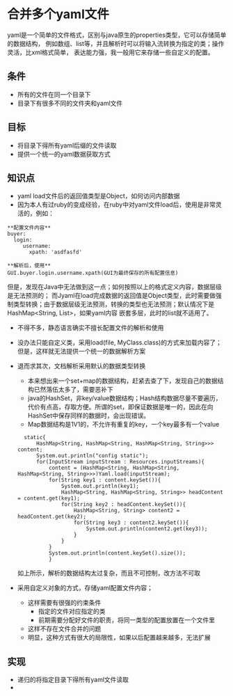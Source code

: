 # 合并多个yaml文件

yaml是一个简单的文件格式，区别与java原生的properties类型，它可以存储简单的数据结构，
例如数组、list等，并且解析时可以将输入流转换为指定的类；操作灵活，比xml格式简单，
表达能力强，我一般用它来存储一些自定义的配置。

## 条件

* 所有的文件在同一个目录下
* 目录下有很多不同的文件夹和yaml文件

## 目标

* 将目录下得所有yaml后缀的文件读取
* 提供一个统一的yaml数据获取方式

## 知识点

* yaml load文件后的返回值类型是Object，如何访问内部数据
* 因为本人有过ruby的变成经验，在ruby中对yaml文件load后，使用是非常灵活的，例如：

```
**配置文件内容**
buyer:
  login:
     username:
       xpath: 'asdfasfd'

**解析后，使用**
GUI.buyer.login.username.xpath(GUI为最终保存的所有配置信息)
```

但是，发现在Java中无法做到这一点；如何按照以上的格式定义内容，数据层级是无法预测的；
而Jyaml在load完成数据的返回值是Object类型，此时需要做强制类型转换；由于数据层级无法预测，转换的类型也无法预测；默认情况下是HashMap<String, List<String>>，如果yaml内容
嵌套多层，此时的list<String>就不适用了。

* 不得不多，静态语言确实不擅长配置文件的解析和使用
* 没办法只能自定义类，采用load(file, MyClass.class)的方式来加载内容了；但是，这样就无法提供一个统一的数据解析方案
* 退而求其次，文档解析采用默认的数据类型转换
  - 本来想出来一个set+map的数据结构，赶紧去查了下，发现自己的数据结构已然落伍太多了，需要恶补下
  - java的HashSet，非key/value数据结构；Hash结构数据尽量不要遍历，代价有点高，存取方便。所谓的set，即保证数据是唯一的，因此在向HashSet中保存同样的数据时，会出现错误。
  - Map数据结构是1V1的，不允许有重复的key，一个key最多有一个value

  ```
    static{
        HashMap<String, HashMap<String, HashMap<String, String>>> content;
        System.out.println("config static");
        for(InputStream inputStream : Resources.inputStreams){
            content = (HashMap<String, HashMap<String, HashMap<String, String>>>)Yaml.load(inputStream);
            for(String key1 : content.keySet()){
                System.out.println(key1);
                HashMap<String, HashMap<String, String>> headContent = content.get(key1);
                for(String key2 : headContent.keySet()){
                    HashMap<String, String> content2 = headContent.get(key2);
                    for(String key3 : content2.keySet()){
                        System.out.println(content2.get(key3));
                    }
                }
            }
            System.out.println(content.keySet().size());
            }
  ```

  如上所示，解析的数据结构太过复杂，而且不可控制，改方法不可取

* 采用自定义对象的方式，存储yaml配置文件内容；
  - 这样需要有很强的约束条件
    - 指定的文件对应指定的类
    - 前期需要分配好文件的职责，将同一类型的配置放置在一个文件里
  - 这样不存在文件合并的问题
  - 明显，这种方式有很大的局限性，如果以后配置越来越多，无法扩展

## 实现

* 递归的将指定目录下得所有yaml文件读取
* 
